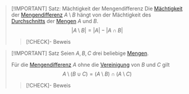 > [!IMPORTANT] Satz: Mächtigkeit der Mengendifferenz
> Die [Mächtigkeit](../Mächtigkeit%20(Kardinalität).md) der [Mengendifferenz](Mengendifferenz.md) $A\setminus B$ hängt von der Mächtigkeit des [Durchschnitts](Durchschnitt.md) der [Mengen](../Menge.md) $A$ und $B$.
> $$|A\setminus B| = |A|-|A \cap B|$$
> > [!CHECK]- Beweis

> [!IMPORTANT] Satz
> Seien $A,B,C$ drei beliebige [Mengen](../Menge.md).
> 
> Für die [Mengendifferenz](Mengendifferenz.md) $A$ ohne die [Vereinigung](Vereinigung.md) von $B$ und $C$ gilt
> $$A\setminus(B\cup C) = (A\setminus B)\cap (A\setminus C)$$
> > [!CHECK]- Beweis